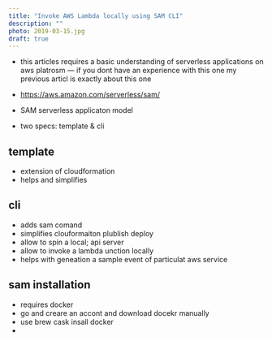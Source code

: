 ```yaml
---
title: "Invoke AWS Lambda locally using SAM CLI"
description: ""
photo: 2019-03-15.jpg
draft: true
---
```


- this articles requires a basic understanding of serverless applications on aws platrosm — if you dont have an experience with this one my previous articl is exactly about this one

- https://aws.amazon.com/serverless/sam/
- SAM serverless applicaton model
- two specs: template & cli

## template

- extension of cloudformation
- helps and simplifies

## cli

- adds sam comand
- simplifies clouformaiton plublish deploy
- allow to spin a local; api server
- allow to invoke a lambda unction locally
- helps with geneation a sample event of particulat aws service

## sam installation

- requires docker
- go and creare an accont and download docekr manually
- use brew cask insall docker
- 
